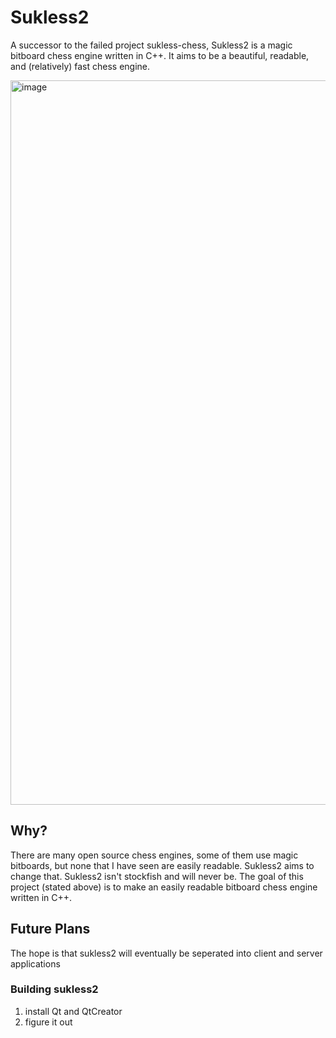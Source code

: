 # Sukless2
A successor to the failed project sukless-chess, Sukless2 is a magic bitboard chess engine
written in C++. It aims to be a beautiful, readable, and (relatively) fast chess engine.

<img width="1159" alt="image" src="https://github.com/DrSegMcFault/sukless2/assets/125482233/057dea82-3b2f-48a0-bfdd-d31cd28c053f">

## Why?
There are many open source chess engines, some of them use magic bitboards, but none that I 
have seen are easily readable. Sukless2 aims to change that. Sukless2 isn't stockfish and 
will never be. The goal of this project (stated above) is to make an easily readable bitboard
chess engine written in C++.

## Future Plans
The hope is that sukless2 will eventually be seperated into client and server
applications

### Building sukless2
1. install Qt and QtCreator
2. figure it out
